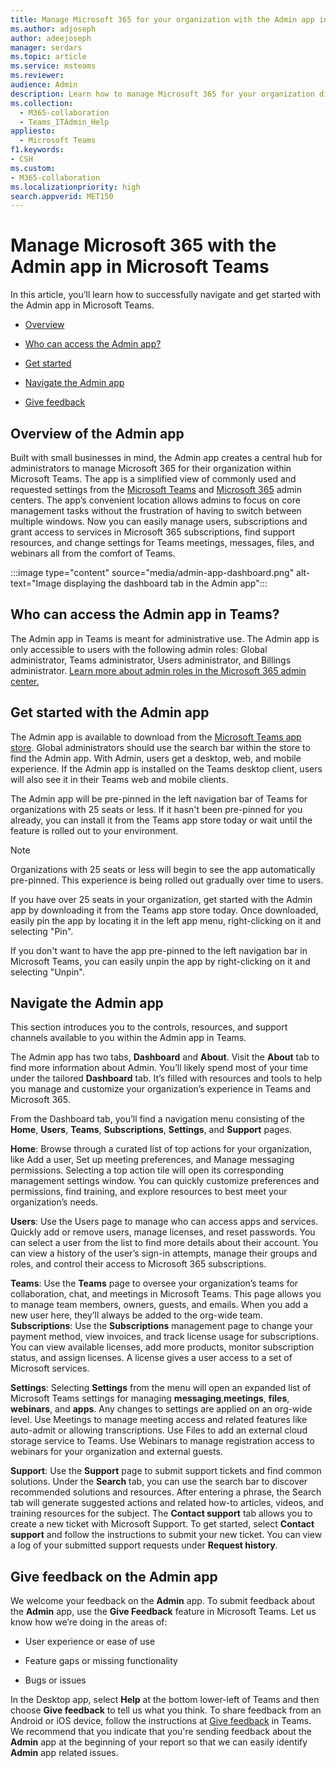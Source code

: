 ```yaml
---
title: Manage Microsoft 365 for your organization with the Admin app in Microsoft Teams 
ms.author: adjoseph
author: adeejoseph
manager: serdars
ms.topic: article
ms.service: msteams
ms.reviewer: 
audience: Admin
description: Learn how to manage Microsoft 365 for your organization directly from the Admin app in Microsoft Teams 
ms.collection: 
  - M365-collaboration
  - Teams_ITAdmin_Help
appliesto: 
  - Microsoft Teams
f1.keywords:
- CSH
ms.custom: 
- M365-collaboration
ms.localizationpriority: high
search.appverid: MET150
---
```


# Manage Microsoft 365 with the Admin app in Microsoft Teams

In this article, you’ll learn how to successfully navigate and get started with the Admin app in Microsoft Teams.

- [Overview](#overview-of-the-admin-app)

- [Who can access the Admin app?](#who-can-access-the-admin-app-in-teams)

- [Get started](#get-started-with-the-admin-app)

- [Navigate the Admin app](#navigate-the-admin-app)

- [Give feedback](#give-feedback-on-the-admin-app)

## Overview of the Admin app

Built with small businesses in mind, the Admin app creates a central hub for administrators to manage Microsoft 365 for their organization within Microsoft Teams.  The app is a simplified view of commonly used and requested settings from the [Microsoft Teams](https://go.microsoft.com/fwlink/p/?linkid=2024339) and [Microsoft 365](https://go.microsoft.com/fwlink/p/?linkid=2024339) admin centers.  The app’s convenient location allows admins to focus on core management tasks without the frustration of having to switch between multiple windows. Now you can easily manage users, subscriptions and grant access to services in Microsoft 365 subscriptions, find support resources, and change settings for Teams meetings, messages, files, and webinars  all from the comfort of Teams.

:::image type="content" source="media/admin-app-dashboard.png" alt-text="Image displaying the dashboard tab in the Admin app":::

## Who can access the Admin app in Teams?

The Admin app in Teams is meant for administrative use. The Admin app is only accessible to users with the following admin roles: Global administrator, Teams administrator, Users administrator, and Billings administrator. [Learn more about admin roles in the Microsoft 365 admin center.](/microsoft-365/admin/add-users/about-admin-roles) 

## Get started with the Admin app

The Admin app is available to download from the [Microsoft Teams app store](https://aka.ms/TeamsClientAdminApp). Global administrators should use the search bar within the store to find the Admin app. With Admin, users get a desktop, web, and mobile experience. If the Admin app is installed on the Teams desktop client, users will also see it in their Teams web and mobile clients.

The Admin app will be pre-pinned in the left navigation bar of Teams for organizations with 25 seats or less. If it hasn't been pre-pinned for you already, you can install it from the Teams app store today or wait until the feature is rolled out to your environment.

> [!NOTE]
> Organizations with 25 seats or less will begin to see the app automatically pre-pinned. This experience is being rolled out gradually over time to users.

If you have over 25 seats in your organization, get started with the Admin app by downloading it from the Teams app store today. Once downloaded, easily pin the app by locating it in the left app menu, right-clicking on it and selecting "Pin".
  
If you don't want to have the app pre-pinned to the left navigation bar in Microsoft Teams, you can easily unpin the app by right-clicking on it and selecting "Unpin".

## Navigate the Admin app

This section introduces you to the controls, resources, and support channels available to you within the Admin app in Teams.

The Admin app has two tabs, **Dashboard** and **About**. Visit the **About** tab to find more information about Admin. You’ll likely spend most of your time under the tailored **Dashboard** tab. It’s filled with resources and tools to help you manage and customize your organization’s experience in Teams and Microsoft 365.

From the Dashboard tab, you’ll find a navigation menu consisting of the **Home**, **Users**, **Teams**, **Subscriptions**, **Settings**, and **Support** pages.

**Home**: Browse through a curated list of top actions for your organization, like Add a user, Set up meeting preferences, and Manage messaging permissions. Selecting a top action tile will open its corresponding management settings window. You can quickly customize preferences and permissions, find training, and explore resources to best meet your organization’s needs.  

**Users**: Use the Users page to manage who can access apps and services. Quickly add or remove users, manage licenses, and reset passwords. You can select a user from the list to find more details about their account. You can view a history of the user’s sign-in attempts, manage their groups and roles, and control their access to Microsoft 365 subscriptions.

**Teams**: Use the **Teams** page to oversee your organization’s teams for collaboration, chat, and meetings in Microsoft Teams. This page allows you to manage team members, owners, guests, and emails. When you add a new user here, they’ll always be added to the org-wide team.
**Subscriptions**: Use the **Subscriptions** management page to change your payment method, view invoices, and track license usage for subscriptions. You can view available licenses, add more products, monitor subscription status, and assign licenses. A license gives a user access to a set of Microsoft services.

**Settings**: Selecting **Settings** from the menu will open an expanded list of Microsoft Teams settings for managing **messaging**,**meetings**, **files**, **webinars**, and **apps**. Any changes to settings are applied on an org-wide level. Use Meetings to manage meeting access and related features like auto-admit or allowing transcriptions. Use Files to add an external cloud storage service to Teams. Use Webinars to manage registration access to webinars for your organization and external guests.

**Support**: Use the **Support** page to submit support tickets and find common solutions. Under the **Search** tab, you can use the search bar to discover recommended solutions and resources. After entering a phrase, the Search tab will generate suggested actions and related how-to articles, videos, and training resources for the subject. The **Contact support** tab allows you to create a new ticket with Microsoft Support. To get started, select **Contact support** and follow the instructions to submit your new ticket. You can view a log of your submitted support requests under **Request history**.

## Give feedback on the Admin app

We welcome your feedback on the **Admin** app. To submit feedback about the **Admin** app, use the **Give Feedback**  feature in Microsoft Teams. Let us know how we’re doing in the areas of:

- User experience or ease of use

- Feature gaps or missing functionality

- Bugs or issues

In the Desktop app, select **Help**   at the bottom lower-left of Teams and then choose **Give feedback** to tell us what you think. To share feedback from an Android or iOS device, follow the instructions at [Give feedback](https://support.microsoft.com/office/give-feedback-in-teams-c0fb6297-22af-4db5-b19b-69e0a6720927#ID0EBBD=Desktop) in Teams. We recommend that you indicate that you're sending feedback about the **Admin** app at the beginning of your report so that we can easily identify **Admin** app related issues.
